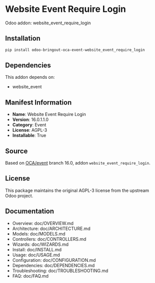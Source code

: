 # Website Event Require Login

Odoo addon: website_event_require_login

## Installation

```bash
pip install odoo-bringout-oca-event-website_event_require_login
```

## Dependencies

This addon depends on:
- website_event

## Manifest Information

- **Name**: Website Event Require Login
- **Version**: 16.0.1.1.0
- **Category**: Event
- **License**: AGPL-3
- **Installable**: True

## Source

Based on [OCA/event](https://github.com/OCA/event) branch 16.0, addon `website_event_require_login`.

## License

This package maintains the original AGPL-3 license from the upstream Odoo project.

## Documentation

- Overview: doc/OVERVIEW.md
- Architecture: doc/ARCHITECTURE.md
- Models: doc/MODELS.md
- Controllers: doc/CONTROLLERS.md
- Wizards: doc/WIZARDS.md
- Install: doc/INSTALL.md
- Usage: doc/USAGE.md
- Configuration: doc/CONFIGURATION.md
- Dependencies: doc/DEPENDENCIES.md
- Troubleshooting: doc/TROUBLESHOOTING.md
- FAQ: doc/FAQ.md
